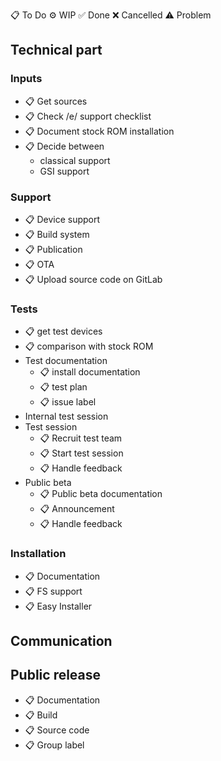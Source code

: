 
>>>
📋 To Do
⚙️ WIP
✅ Done
❌ Cancelled
⚠️ Problem
>>>

## Technical part

### Inputs

- 📋 Get sources
- 📋 Check /e/ support checklist
- 📋 Document stock ROM installation
- 📋 Decide between
    - classical support
    - GSI support

### Support

- 📋 Device support
- 📋 Build system
- 📋 Publication
- 📋 OTA
- 📋 Upload source code on GitLab

### Tests

- 📋 get test devices
- 📋 comparison with stock ROM
- Test documentation
    - 📋 install documentation
    - 📋 test plan
    - 📋 issue label
- Internal test session
- Test session
    - 📋 Recruit test team
    - 📋 Start test session
    - 📋 Handle feedback
- Public beta
  - 📋 Public beta documentation
  - 📋 Announcement
  - 📋 Handle feedback

### Installation

- 📋 Documentation
- 📋 FS support
- 📋 Easy Installer

## Communication


## Public release

- 📋 Documentation
- 📋 Build
- 📋 Source code
- 📋 Group label
